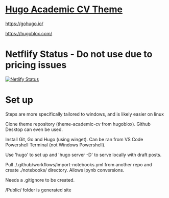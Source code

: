 # [Hugo Academic CV Theme](https://github.com/HugoBlox/theme-academic-cv)
https://gohugo.io/

https://hugoblox.com/

# Netflify Status - Do not use due to pricing issues
[![Netlify Status](https://api.netlify.com/api/v1/badges/c0ae9fd0-b72f-4805-9f23-3b21058ba5d7/deploy-status)](https://app.netlify.com/sites/bpipher/deploys)

# Set up
Steps are more specifically tailored to windows, and is likely easier on linux

Clone theme repository (theme-academic-cv from hugoblox).  Github Desktop can even be used.

Install Git, Go and Hugo (using winget).  Can be ran from VS Code Powershell Terminal (not Windows Powershell).

Use 'hugo' to set up and 'hugo server -D' to serve locally with draft posts.

Pull ./.github/workflows/import-notebooks.yml from another repo and create ./notebooks/ directory. Allows ipynb conversions.

Needs a .gitignore to be created.

/Public/ folder is generated site